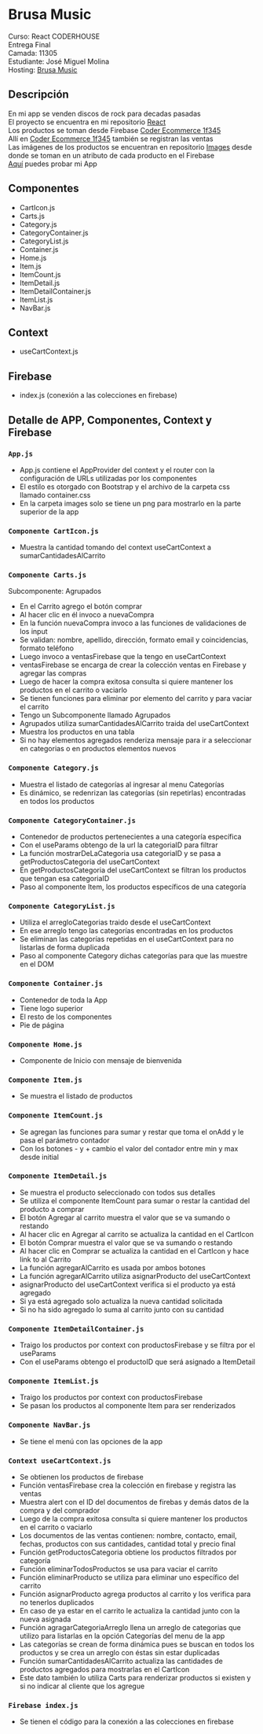 # Brusa Music

Curso: React CODERHOUSE  
Entrega Final  
Camada: 11305  
Estudiante: José Miguel Molina  
Hosting: [Brusa Music](https://coder-ecommerce-1f345.web.app/)

## Descripción

En mi app se venden discos de rock para decadas pasadas  
El proyecto se encuentra en mi repositorio [React](https://github.com/jmmolinar/react)  
Los productos se toman desde Firebase [Coder Ecommerce 1f345](https://console.firebase.google.com/project/coder-ecommerce-1f345/firestore)  
Allí en [Coder Ecommerce 1f345](https://console.firebase.google.com/project/coder-ecommerce-1f345/firestore) también se registran las ventas  
Las imágenes de los productos se encuentran en repositorio [Images](https://github.com/jmmolinar/album/tree/main/images) desde donde se toman en un atributo de cada producto en el Firebase  
[Aquí](https://coder-ecommerce-1f345.web.app/) puedes probar mi App

## Componentes

- CartIcon.js
- Carts.js
- Category.js
- CategoryContainer.js
- CategoryList.js
- Container.js
- Home.js
- Item.js
- ItemCount.js
- ItemDetail.js
- ItemDetailContainer.js
- ItemList.js
- NavBar.js

## Context
    
- useCartContext.js

## Firebase

- index.js (conexión a las colecciones en firebase)

## Detalle de APP, Componentes, Context y Firebase

### `App.js`

- App.js contiene el AppProvider del context y el router con la configuración de URLs utilizadas por los componentes
- El estilo es otorgado con Bootstrap y el archivo de la carpeta css llamado container.css
- En la carpeta images solo se tiene un png para mostrarlo en la parte superior de la app

### `Componente CartIcon.js`

- Muestra la cantidad tomando del context useCartContext a sumarCantidadesAlCarrito

### `Componente Carts.js`

Subcomponente: Agrupados
    
- En el Carrito agrego el botón comprar
- Al hacer clic en él invoco a nuevaCompra
- En la función nuevaCompra invoco a las funciones de validaciones de los input
- Se validan: nombre, apellido, dirección, formato email y coincidencias, formato teléfono
- Luego invoco a ventasFirebase que la tengo en useCartContext
- ventasFirebase se encarga de crear la colección ventas en Firebase y agregar las compras
- Luego de hacer la compra exitosa consulta si quiere mantener los productos en el carrito o vaciarlo
- Se tienen funciones para eliminar por elemento del carrito y para vaciar el carrito
- Tengo un Subcomponente llamado Agrupados
- Agrupados utiliza sumarCantidadesAlCarrito traida del useCartContext
- Muestra los productos en una tabla
- Si no hay elementos agregados renderiza mensaje para ir a seleccionar en categorias o en productos elementos nuevos

### `Componente Category.js`

- Muestra el listado de categorías al ingresar al menu Categorías
- Es dinámico, se redenrizan las categorías (sin repetirlas) encontradas en todos los productos

### `Componente CategoryContainer.js`

- Contenedor de productos pertenecientes a una categoría específica
- Con el useParams obtengo de la url la categoriaID para filtrar
- La función mostrarDeLaCategoria usa categoriaID y se pasa a getProductosCategoria del useCartContext
- En getProductosCategoria del useCartContext se filtran los productos que tengan esa categoriaID
- Paso al componente Item, los productos específicos de una categoría

### `Componente CategoryList.js`

- Utiliza el arregloCategorias traido desde el useCartContext
- En ese arreglo tengo las categorías encontradas en los productos
- Se eliminan las categorías repetidas en el useCartContext para no listarlas de forma duplicada
- Paso al componente Category dichas categorías para que las muestre en el DOM

### `Componente Container.js`

- Contenedor de toda la App
- Tiene logo superior
- El resto de los componentes
- Pie de página

### `Componente Home.js`

- Componente de Inicio con mensaje de bienvenida

### `Componente Item.js`

-  Se muestra el listado de productos

### `Componente ItemCount.js`

- Se agregan las funciones para sumar y restar que toma el onAdd y le pasa el parámetro contador
- Con los botones - y + cambio el valor del contador entre min y max desde initial

### `Componente ItemDetail.js`

- Se muestra el producto seleccionado con todos sus detalles
- Se utiliza el componente ItemCount para sumar o restar la cantidad del producto a comprar
- El botón Agregar al carrito muestra el valor que se va sumando o restando
- Al hacer clic en Agregar al carrito se actualiza la cantidad en el CartIcon
- El botón Comprar muestra el valor que se va sumando o restando
- Al hacer clic en Comprar se actualiza la cantidad en el CartIcon y hace link to al Carrito
- La función agregarAlCarrito es usada por ambos botones
- La función agregarAlCarrito utiliza asignarProducto del useCartContext
- asignarProducto del useCartContext verifica si el producto ya está agregado
- Si ya está agregado solo actualiza la nueva cantidad solicitada
- Si no ha sido agregado lo suma al carrito junto con su cantidad

### `Componente ItemDetailContainer.js`

- Traigo los productos por context con productosFirebase y se filtra por el useParams
- Con el useParams obtengo el productoID que será asignado a ItemDetail


### `Componente ItemList.js`

- Traigo los productos por context con productosFirebase
- Se pasan los productos al componente Item para ser renderizados

### `Componente NavBar.js`

- Se tiene el menú con las opciones de la app

### `Context useCartContext.js`

- Se obtienen los productos de firebase
- Función ventasFirebase crea la colección en firebase y registra las ventas
- Muestra alert con el ID del documentos de firebas y demás datos de la compra y del comprador
- Luego de la compra exitosa consulta si quiere mantener los productos en el carrito o vaciarlo
- Los documentos de las ventas contienen: nombre, contacto, email, fechas, productos con sus cantidades, cantidad total y precio final
- Función getProductosCategoria obtiene los productos filtrados por categoría
- Función eliminarTodosProductos se usa para vaciar el carrito
- Función eliminarProducto se utiliza para eliminar uno específico del carrito
- Función asignarProducto agrega productos al carrito y los verifica para no tenerlos duplicados
- En caso de ya estar en el carrito le actualiza la cantidad junto con la nueva asignada
- Función agragarCategoriaArreglo llena un arreglo de categorias que utilizo para listarlas en la opción Categorías del menu de la app
- Las categorías se crean de forma dinámica pues se buscan en todos los productos y se crea un arreglo con éstas sin estar duplicadas
- Función sumarCantidadesAlCarrito actualiza las cantidades de productos agregados para mostrarlas en el CartIcon
- Este dato también lo utiliza Carts para renderizar productos si existen y si no indicar al cliente que los agregue

### `Firebase index.js`

- Se tienen el código para la conexión a las colecciones en firebase
